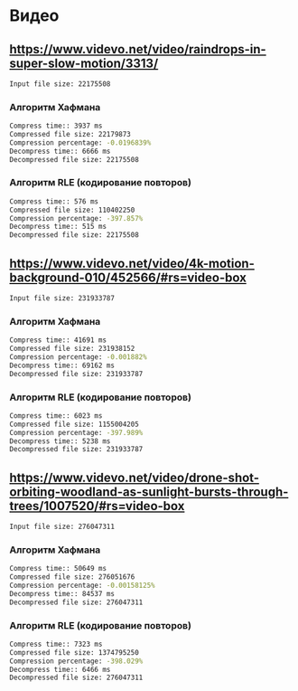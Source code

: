# Видео

## https://www.videvo.net/video/raindrops-in-super-slow-motion/3313/
```bash
Input file size: 22175508
```


### Алгоритм Хафмана
```bash
Compress time:: 3937 ms
Compressed file size: 22179873
Compression percentage: -0.0196839%
Decompress time:: 6666 ms
Decompressed file size: 22175508
```

### Алгоритм RLE (кодирование повторов)

```bash
Compress time:: 576 ms
Compressed file size: 110402250
Compression percentage: -397.857%
Decompress time:: 515 ms
Decompressed file size: 22175508
```

## https://www.videvo.net/video/4k-motion-background-010/452566/#rs=video-box
```bash
Input file size: 231933787
```


### Алгоритм Хафмана
```bash
Compress time:: 41691 ms
Compressed file size: 231938152
Compression percentage: -0.001882%
Decompress time:: 69162 ms
Decompressed file size: 231933787
```

### Алгоритм RLE (кодирование повторов)

```bash
Compress time:: 6023 ms
Compressed file size: 1155004205
Compression percentage: -397.989%
Decompress time:: 5238 ms
Decompressed file size: 231933787
```


## https://www.videvo.net/video/drone-shot-orbiting-woodland-as-sunlight-bursts-through-trees/1007520/#rs=video-box
```bash
Input file size: 276047311
```

### Алгоритм Хафмана
```bash
Compress time:: 50649 ms
Compressed file size: 276051676
Compression percentage: -0.00158125%
Decompress time:: 84537 ms
Decompressed file size: 276047311
```

### Алгоритм RLE (кодирование повторов)

```bash
Compress time:: 7323 ms
Compressed file size: 1374795250
Compression percentage: -398.029%
Decompress time:: 6466 ms
Decompressed file size: 276047311
```
